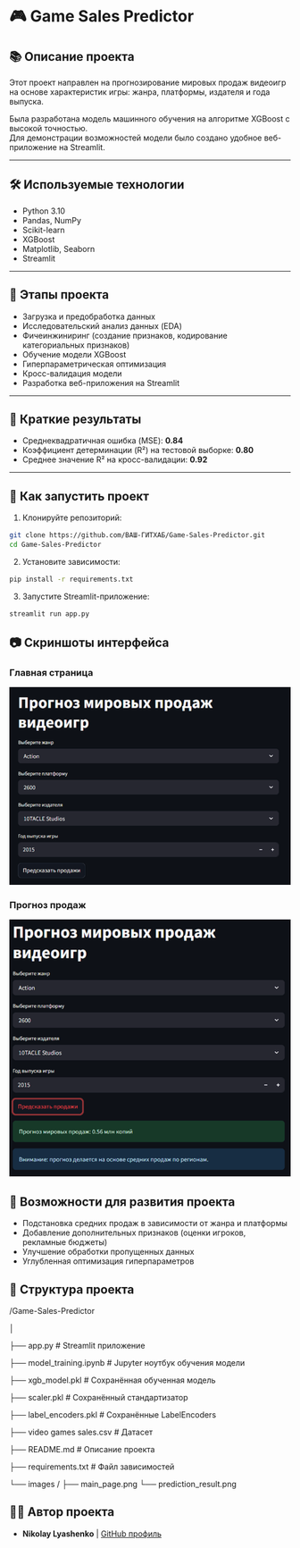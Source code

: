 # 🎮 Game Sales Predictor

## 📚 Описание проекта
Этот проект направлен на прогнозирование мировых продаж видеоигр на основе характеристик игры: жанра, платформы, издателя и года выпуска.

Была разработана модель машинного обучения на алгоритме XGBoost с высокой точностью.  
Для демонстрации возможностей модели было создано удобное веб-приложение на Streamlit.

---

## 🛠 Используемые технологии
- Python 3.10
- Pandas, NumPy
- Scikit-learn
- XGBoost
- Matplotlib, Seaborn
- Streamlit

---

## 🧩 Этапы проекта
- Загрузка и предобработка данных
- Исследовательский анализ данных (EDA)
- Фичеинжиниринг (создание признаков, кодирование категориальных признаков)
- Обучение модели XGBoost
- Гиперпараметрическая оптимизация
- Кросс-валидация модели
- Разработка веб-приложения на Streamlit

---

## 🎯 Краткие результаты
- Среднеквадратичная ошибка (MSE): **0.84**
- Коэффициент детерминации (R²) на тестовой выборке: **0.80**
- Среднее значение R² на кросс-валидации: **0.92**

---

## 🚀 Как запустить проект

1. Клонируйте репозиторий:

```bash
git clone https://github.com/ВАШ-ГИТХАБ/Game-Sales-Predictor.git
cd Game-Sales-Predictor
```

2. Установите зависимости:
```bash
pip install -r requirements.txt
```
3. Запустите Streamlit-приложение:
```bash
streamlit run app.py
```

## 📷 Скриншоты интерфейса

### Главная страница
![Главная страница](images/main_page.png)

### Прогноз продаж
![Прогноз продаж](images/prediction_result.png)


## 📌 Возможности для развития проекта
- Подстановка средних продаж в зависимости от жанра и платформы
- Добавление дополнительных признаков (оценки игроков, рекламные бюджеты)
- Улучшение обработки пропущенных данных
- Углубленная оптимизация гиперпараметров

## 📂 Структура проекта
/Game-Sales-Predictor

│

├── app.py                  # Streamlit приложение

├── model_training.ipynb    # Jupyter ноутбук обучения модели

├── xgb_model.pkl           # Сохранённая обученная модель

├── scaler.pkl              # Сохранённый стандартизатор

├── label_encoders.pkl      # Сохранённые LabelEncoders

├── video games sales.csv   # Датасет

├── README.md               # Описание проекта

├── requirements.txt        # Файл зависимостей

└── images /
   ├── main_page.png
   └── prediction_result.png

## 👨‍💻 Автор проекта
- **Nikolay Lyashenko** | [GitHub профиль](https://github.com/Dark1Loki)
